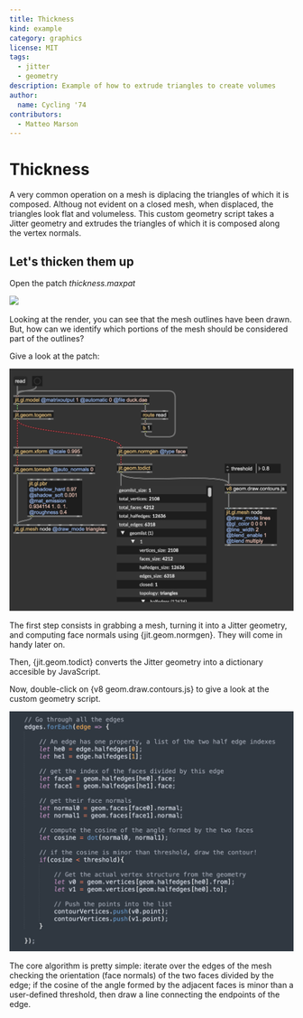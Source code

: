 ```yaml
---
title: Thickness
kind: example
category: graphics
license: MIT
tags:
  - jitter
  - geometry
description: Example of how to extrude triangles to create volumes
author:
  name: Cycling '74
contributors:
  - Matteo Marson
---
```


# Thickness

A very common operation on a mesh is diplacing the triangles of which it is composed. Althoug not evident on a closed mesh, when displaced, the triangles look flat and volumeless. This custom geometry script takes a Jitter geometry and extrudes the triangles of which it is composed along the vertex normals. 


## Let's thicken them up

Open the patch *thickness.maxpat*

![](./images/geom-thickness_001.gif)

Looking at the render, you can see that the mesh outlines have been drawn. But, how can we identify which portions of the mesh should be considered part of the outlines? 

Give a look at the patch:

![](./images/geom-contours_002.png)

The first step consists in grabbing a mesh, turning it into a Jitter geometry, and computing face normals using {jit.geom.normgen}. They will come in handy later on. 

Then, {jit.geom.todict} converts the Jitter geometry into a dictionary accesible by JavaScript.

Now, double-click on {v8 geom.draw.contours.js} to give a look at the custom geometry script.

![](./images/geom-contours_003.png)

The core algorithm is pretty simple: iterate over the edges of the mesh checking the orientation (face normals) of the two faces divided by the edge; if the cosine of the angle formed by the adjacent faces is minor than a user-defined threshold, then draw a line connecting the endpoints of the edge.